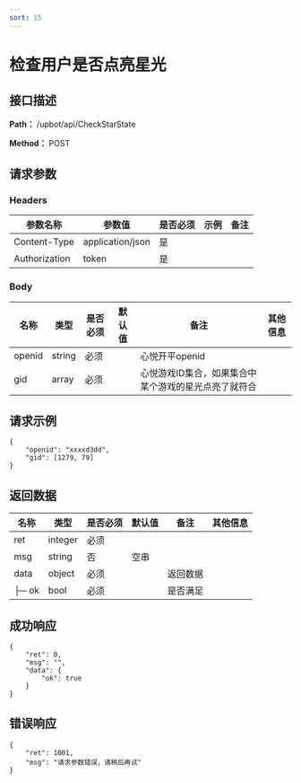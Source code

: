 ```yaml
---
sort: 15
---
```


# 检查用户是否点亮星光

## 接口描述

**Path：** /upbot/api/CheckStarState

**Method：** POST


## 请求参数

### Headers

| 参数名称          | 参数值              | 是否必须 | 示例 | 备注 |
|---------------|------------------|------|----|----|
| Content-Type  | application/json | 是    |    |    |
| Authorization | token            | 是    |    |    |    |

### Body

| 名称                   |      类型      | 是否必须 | 默认值 | 备注                                           | 其他信息                                                 |
|------------------------|---------------|----------|-------|------------------------------------------------|---------------------------------------------------------|
| openid              |     string    |   必须   |       | 心悦开平openid                                        |                                                         |
| gid              |     array    |   必须   |       | 心悦游戏ID集合，如果集合中某个游戏的星光点亮了就符合                                        |                                                         |

## 请求示例
```
{
    "openid": "xxxxd3dd",
    "gid": [1279, 79]
}
```

## 返回数据

|                名称              |           类型         | 是否必须 | 默认值 |       备注                                 |    其他信息     |
|----------------------------------|-----------------------|----------|-------|--------------------------------------------|----------------|
| ret                              |  integer              |   必须   |        |                                           |                |
| msg                              |  string               |    否    |  空串  |                                           |                |
| data                             |  object               |   必须   |        |     返回数据                              |               |
| ├─  ok                        |  bool         |   必须   |        |  是否满足                          |               |


## 成功响应
```
{
    "ret": 0,
    "msg": "",
    "data": {
        "ok": true
    }
}
```

## 错误响应
```
{
    "ret": 1001,
    "msg": "请求参数错误，请稍后再试"
}
```

